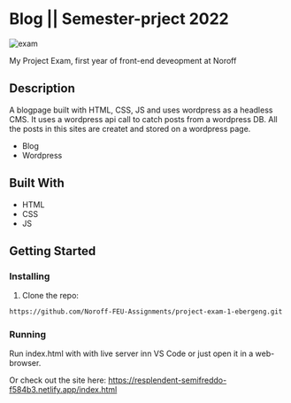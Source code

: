 # Blog || Semester-prject 2022

![exam](https://user-images.githubusercontent.com/59417456/224290134-b66b4e53-c53a-488f-90db-18bd60073f94.jpg)

My Project Exam, first year of front-end deveopment at Noroff

## Description

A blogpage built with HTML, CSS, JS and uses wordpress as a headless CMS. It uses a wordpress api call to catch posts from a wordpress DB.
All the posts in this sites are createt and stored on a wordpress page.

- Blog
- Wordpress

## Built With

- HTML
- CSS
- JS

## Getting Started

### Installing

1. Clone the repo:

```bash
https://github.com/Noroff-FEU-Assignments/project-exam-1-ebergeng.git
```

### Running

Run index.html with with live server inn VS Code or just open it in a web-browser.

Or check out the site here: https://resplendent-semifreddo-f584b3.netlify.app/index.html
